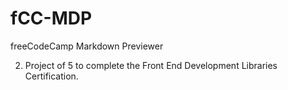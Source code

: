 # fCC-MDP

freeCodeCamp Markdown Previewer

2. Project of 5 to complete the Front End Development Libraries Certification.
